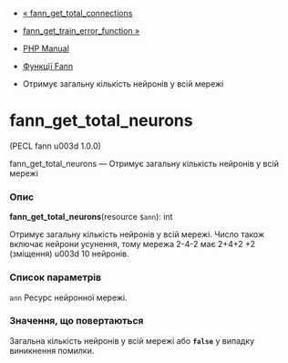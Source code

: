 - [« fann_get_total_connections](function.fann-get-total-connections.md)
- [fann_get_train_error_function »](function.fann-get-train-error-function.md)

- [PHP Manual](index.md)
- [Функції Fann](ref.fann.md)
- Отримує загальну кількість нейронів у всій мережі

# fann_get_total_neurons

(PECL fann u003d 1.0.0)

fann_get_total_neurons — Отримує загальну кількість нейронів у всій мережі

### Опис

**fann_get_total_neurons**(resource `$ann`): int

Отримує загальну кількість нейронів у всій мережі. Число також включає
нейрони усунення, тому мережа 2-4-2 має 2+4+2 +2 (зміщення) u003d 10
нейронів.

### Список параметрів

`ann`
Ресурс нейронної мережі.

### Значення, що повертаються

Загальна кількість нейронів у всій мережі або **`false`** у випадку
виникнення помилки.
